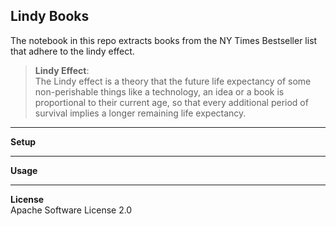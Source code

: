 ## Lindy Books

The notebook in this repo extracts books from the NY Times Bestseller list that adhere to the lindy effect.


> **Lindy Effect**:<br>
> The Lindy effect is a theory that the future life expectancy of some non-perishable things like a technology, an idea
> or a book is proportional to their current age, so that every additional period of survival implies a longer remaining life expectancy.

---
**Setup**

---
**Usage**

---
**License**<br>
Apache Software License 2.0
